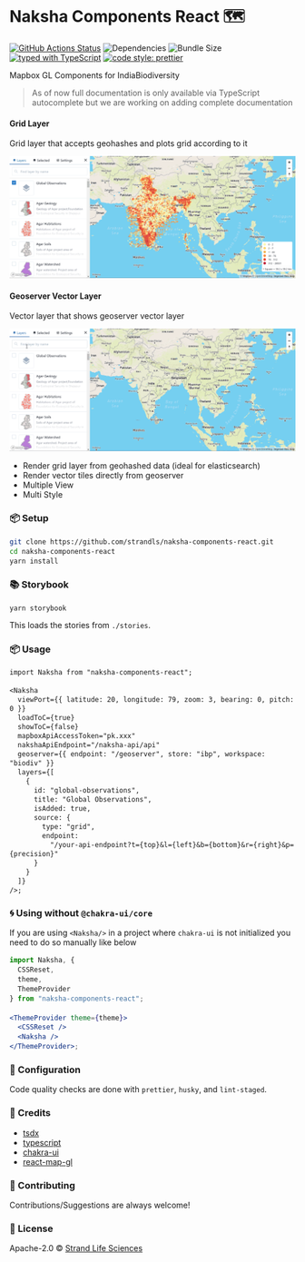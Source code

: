 # Naksha Components React 🗺️

[![GitHub Actions Status](https://github.com/strandls/naksha-components-react/workflows/NodeJS/badge.svg)](https://github.com/strandls/naksha-components-react/actions)
![Dependencies](https://img.shields.io/david/strandls/naksha-components-react.svg)
![Bundle Size](https://img.shields.io/bundlephobia/minzip/naksha-components-react.svg)
[![typed with TypeScript](https://badgen.net/badge/icon/typescript?icon=typescript&label)](https://www.typescriptlang.org)
[![code style: prettier](https://img.shields.io/badge/code_style-prettier-ff69b4.svg)](https://github.com/prettier/prettier)

Mapbox GL Components for IndiaBiodiversity

> As of now full documentation is only available via TypeScript autocomplete but we are working on adding complete documentation

#### Grid Layer

Grid layer that accepts geohashes and plots grid according to it

![Grid Layer](./preview/geohash-grid-layer.gif)

#### Geoserver Vector Layer

Vector layer that shows geoserver vector layer

![Geoserver Vector Layer](./preview/geoserver-vector-layer.gif)

- Render grid layer from geohashed data (ideal for elasticsearch)
- Render vector tiles directly from geoserver
- Multiple View
- Multi Style

### 📦 Setup

```sh
git clone https://github.com/strandls/naksha-components-react.git
cd naksha-components-react
yarn install
```

### 📚 Storybook

```
yarn storybook
```

This loads the stories from `./stories`.

### 📦 Usage

```tsx
import Naksha from "naksha-components-react";

<Naksha
  viewPort={{ latitude: 20, longitude: 79, zoom: 3, bearing: 0, pitch: 0 }}
  loadToC={true}
  showToC={false}
  mapboxApiAccessToken="pk.xxx"
  nakshaApiEndpoint="/naksha-api/api"
  geoserver={{ endpoint: "/geoserver", store: "ibp", workspace: "biodiv" }}
  layers={[
    {
      id: "global-observations",
      title: "Global Observations",
      isAdded: true,
      source: {
        type: "grid",
        endpoint:
          "/your-api-endpoint?t={top}&l={left}&b={bottom}&r={right}&p={precision}"
      }
    }
  ]}
/>;
```

### 🌀 Using without `@chakra-ui/core`

If you are using `<Naksha/>` in a project where `chakra-ui` is not initialized you need to do so manually like below

```jsx
import Naksha, {
  CSSReset,
  theme,
  ThemeProvider
} from "naksha-components-react";

<ThemeProvider theme={theme}>
  <CSSReset />
  <Naksha />
</ThemeProvider>;
```

### 🔧 Configuration

Code quality checks are done with `prettier`, `husky`, and `lint-staged`.

### 🤠 Credits

- [tsdx](https://github.com/jaredpalmer/tsdx)
- [typescript](https://github.com/microsoft/TypeScript)
- [chakra-ui](https://github.com/chakra-ui/chakra-ui)
- [react-map-gl](https://github.com/uber/react-map-gl)

### 🙏 Contributing

Contributions/Suggestions are always welcome!

### 📄 License

Apache-2.0 &copy; [Strand Life Sciences](https://github.com/strandls)

